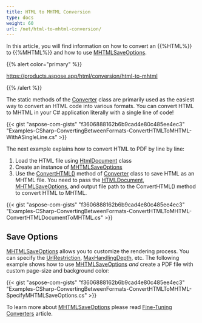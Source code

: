 ```yaml
---
title: HTML to MHTML Conversion
type: docs
weight: 60
url: /net/html-to-mhtml-conversion/
---
```


In this article, you will find information on how to convert an {{%HTML%}} to {{%MHTML%}} and how to use [MHTMLSaveOptions](https://apireference.aspose.com/net/html/aspose.html.saving/mhtmlsaveoptions).

{{% alert color="primary" %}} 

<https://products.aspose.app/html/conversion/html-to-mhtml> 

{{% /alert %}} 

The static methods of the [Converter](https://apireference.aspose.com/net/html/aspose.html.converters/converter) class are primarily used as the easiest way to convert an HTML code into various formats. You can convert HTML to MHTML in your C# application literally with a single line of code!

{{< gist "aspose-com-gists" "f3606888162b6b9cad4e80c485ee4ec3" "Examples-CSharp-ConvertingBetweenFormats-ConvertHTMLToMHTML-WithASingleLine.cs" >}}

The next example explains how to convert HTML to PDF by line by line:

1. Load the HTML file using [HtmlDocument](https://apireference.aspose.com/net/html/aspose.html/htmldocument) class
1. Create an instance of [MHTMLSaveOptions](https://apireference.aspose.com/net/html/aspose.html.saving/mhtmlsaveoptions)
1. Use the [ConvertHTML()](https://apireference.aspose.com/net/html/aspose.html.converters.converter/converthtml/methods/1) method of [Converter](https://apireference.aspose.com/net/html/aspose.html.converters/converter) class to save HTML as an MHTML file. You need to pass the [HTMLDocument](https://apireference.aspose.com/net/html/aspose.html/htmldocument), [MHTMLSaveOptions](https://apireference.aspose.com/net/html/aspose.html.saving/mhtmlsaveoptions), and output file path to the ConvertHTML() method to convert HTML to MHTML.

{{< gist "aspose-com-gists" "f3606888162b6b9cad4e80c485ee4ec3" "Examples-CSharp-ConvertingBetweenFormats-ConvertHTMLToMHTML-ConvertHTMLDocumentToMHTML.cs" >}}
## **Save Options**
[MHTMLSaveOptions](https://apireference.aspose.com/net/html/aspose.html.saving/mhtmlsaveoptions) allows you to customize the rendering process. You can specify the [UrlRestriction](https://apireference.aspose.com/net/html/aspose.html.saving/resourcehandlingoptions/properties/urlrestriction), [MaxHandlingDepth](https://apireference.aspose.com/net/html/aspose.html.saving/resourcehandlingoptions/properties/maxhandlingdepth), etc. The following example shows how to use [MHTMLSaveOptions](https://apireference.aspose.com/net/html/aspose.html.saving/mhtmlsaveoptions) *and* create a PDF file with custom page-size and background color:

{{< gist "aspose-com-gists" "f3606888162b6b9cad4e80c485ee4ec3" "Examples-CSharp-ConvertingBetweenFormats-ConvertHTMLToMHTML-SpecifyMHTMLSaveOptions.cs" >}}

To learn more about [MHTMLSaveOptions](https://apireference.aspose.com/net/html/aspose.html.saving/mhtmlsaveoptions) please read [Fine-Tuning Converters](/html/net/fine-tuning-converters/) article.
